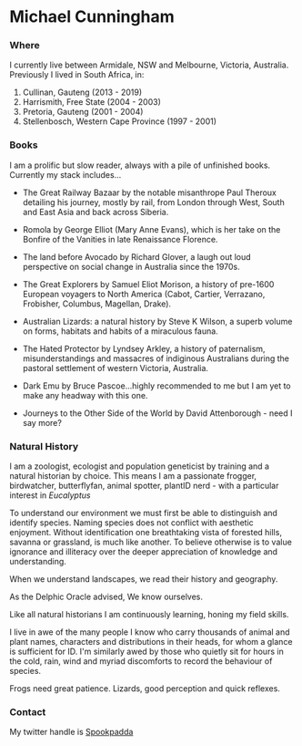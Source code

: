 # Michael Cunningham

### Where
I currently live between Armidale, NSW and Melbourne, Victoria, Australia.
Previously I lived in South Africa, in: 
1. Cullinan, Gauteng (2013 - 2019)
2. Harrismith, Free State (2004 - 2003)
3. Pretoria, Gauteng (2001 - 2004)
4. Stellenbosch, Western Cape Province (1997 - 2001)

### Books
I am a prolific but slow reader, always with a pile of unfinished books.
Currently my stack includes...
- The Great Railway Bazaar by the notable misanthrope Paul Theroux detailing his journey, mostly by rail, from London through West, South and East Asia and back across Siberia.

- Romola by George Elliot (Mary Anne Evans), which is her take on the Bonfire of the Vanities in late Renaissance Florence.

- The land before Avocado by Richard Glover, a laugh out loud perspective on social change in Australia since the 1970s.

- The Great Explorers by Samuel Eliot Morison, a history of pre-1600 European voyagers to North America (Cabot, Cartier, Verrazano, Frobisher, Columbus, Magellan, Drake).

- Australian Lizards: a natural history by Steve K Wilson, a superb volume on forms, habitats and habits of a miraculous fauna.

- The Hated Protector by Lyndsey Arkley, a history of paternalism, misunderstandings and massacres of indiginous Australians during the pastoral settlement of western Victoria, Australia.

- Dark Emu by Bruce Pascoe...highly recommended to me but I am yet to make any headway with this one.

- Journeys to the Other Side of the World by David Attenborough - need I say more?


### Natural History
I am a zoologist, ecologist and population geneticist by training and a natural historian by choice.
This means I am a passionate frogger, birdwatcher, butterflyfan, animal spotter, plantID nerd - with a particular interest in *Eucalyptus* 

To understand our environment we must first be able to distinguish and identify species.
Naming species does not conflict with aesthetic enjoyment.
Without identification one breathtaking vista of forested hills, savanna or grassland, is much like another.
To believe otherwise is to value ignorance and illiteracy over the deeper appreciation of knowledge and understanding.

When we understand landscapes, we read their history and geography.

As the Delphic Oracle advised, We know ourselves.

Like all natural historians I am continuously learning, honing my field skills.

I live in awe of the many people I know who carry thousands of animal and plant names, characters and distributions in their heads, for whom a glance is sufficient for ID.
I'm similarly awed by those who quietly sit for hours in the cold, rain, wind and myriad discomforts to record the behaviour of species.

Frogs need great patience. 
Lizards, good perception and quick reflexes.

### Contact
My twitter handle is [Spookpadda](https://twitter.com/Spookpadda)
